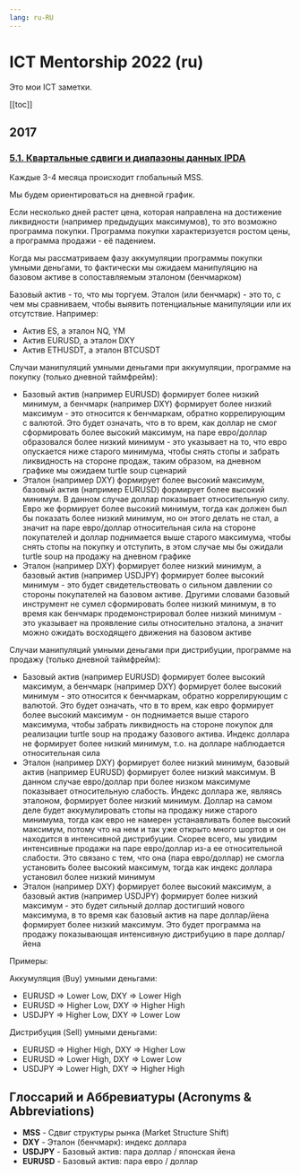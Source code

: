 ```yaml
---
lang: ru-RU
---
```


# ICT Mentorship 2022 (ru)
Это мои ICT заметки.

[[toc]]

## 2017

### [5.1. Квартальные сдвиги и диапазоны данных IPDA](https://www.youtube.com/watch?v=_rvIafZJp2o)

Каждые 3-4 месяца происходит глобальный MSS.

Мы будем ориентироваться на дневной график.

Если несколько дней растет цена, которая направлена на достижение ликвидности (например предыдущих максимумов), то это
возможно программа покупки. Программа покупки характеризуется ростом цены, а программа продажи - её падением.

Когда мы рассматриваем фазу аккумуляции программы покупки умными деньгами, то фактически мы ожидаем манипуляцию на
базовом активе в сопоставляемым эталоном (бенчмарком)

Базовый актив - то, что мы торгуем. Эталон (или бенчмарк) - это то, с чем мы сравниваем, чтобы выявить потенциальные
манипуляции или их отсутствие. Например:
* Актив ES, а эталон NQ, YM
* Актив EURUSD, а эталон DXY
* Актив ETHUSDT, а эталон BTCUSDT

Случаи манипуляций умными деньгами при аккумуляции, программе на покупку (только дневной таймфрейм):
* Базовый актив (например EURUSD) формирует более низкий минимум, а бенчмарк (например DXY) формирует более низкий
  максимум - это относится к бенчмаркам, обратно коррелирующим с валютой. Это будет означать, что в то врем, как доллар
  не смог сформировать более высокий максимум, на паре евро/доллар образовался более низкий минимум - это указывает на
  то, что евро опускается ниже старого минимума, чтобы снять стопы и забрать ликвидность на стороне продаж, таким
  образом, на дневном графике мы ожидаем turtle soup сценарий
* Эталон (например DXY) формирует более высокий максимум, базовый актив (например EURUSD) формирует более высокий
  минимум. В данном случае доллар показывает относительную силу. Евро же формирует более высокий минимум, тогда как
  должен был бы показать более низкий минимум, но он этого делать не стал, а значит на паре евро/доллар относительная
  сила на стороне покупателей и доллар поднимается выше старого максимума, чтобы снять стопы на покупку и отступить, в
  этом случае мы бы ожидали turtle soup на продажу на дневном графике
* Эталон (например DXY) формирует более низкий минимум, а базовый актив (например USDJPY) формирует более высокий
  минимум - это будет свидетельствовать о сильном давлении со стороны покупателей на базовом активе. Другими словами
  базовый инструмент не сумел сформировать более низкий минимум, в то время как бенчмарк продемонстрировал более низкий
  минимум - это указывает на проявление силы относительно эталона, а значит можно ожидать восходящего движения на
  базовом активе

Случаи манипуляций умными деньгами при дистрибуции, программе на продажу (только дневной таймфрейм):
* Базовый актив (например EURUSD) формирует более высокий максимум, а бенчмарк (например DXY) формирует более высокий
  минимум - это относится к бенчмаркам, обратно коррелирующим с валютой. Это будет означать, что в то врем, как евро
  формирует более высокий максимум - он поднимается выше старого максимума, чтобы забрать ликвидность на стороне покупок
  для реализации turtle soup на продажу базового актива. Индекс доллара не формирует более низкий минимум, т.о. на
  долларе наблюдается относительная сила
* Эталон (например DXY) формирует более низкий минимум, базовый актив (например EURUSD) формирует более низкий
  максимум. В данном случае евро/доллар при более низком максимуме показывает относительную слабость. Индекс доллара же,
  являясь эталоном, формирует более низкий минимум. Доллар на самом деле будет аккумулировать стопы на продажу ниже
  старого минимума, тогда как евро не намерен устанавливать более высокий максимум, потому что на нем и так уже открыто
  много шортов и он находится в интенсивной дистрибуции. Скорее всего, мы увидим интенсивные продажи на паре евро/доллар
  из-а ее относительной слабости. Это связано с тем, что она (пара евро/доллар) не смогла установить более высокий
  максимум, тогда как индекс доллара установил более низкий минимум
* Эталон (например DXY) формирует более высокий максимум, а базовый актив (например USDJPY) формирует более низкий
  максимум - это будет сильный доллар достигший нового максимума, в то время как базовый актив на паре доллар/йена
  формирует более низкий максимум. Это будет программа на продажу показывающая интенсивную дистрибуцию в паре
  доллар/йена

Примеры:

Аккумуляция (Buy) умными деньгами:
* EURUSD => Lower Low, DXY => Lower High
* EURUSD => Higher Low, DXY => Higher High
* USDJPY => Higher Low, DXY => Lower Low

Дистрибуция (Sell) умными деньгами:
* EURUSD => Higher High, DXY => Higher Low
* EURUSD => Lower High, DXY => Lower Low
* USDJPY => Lower High, DXY => Higher High

## Глоссарий и Аббревиатуры (Acronyms & Abbreviations)
* **MSS** - Сдвиг структуры рынка (Market Structure Shift)
* **DXY** - Эталон (бенчмарк): индекс доллара
* **USDJPY** - Базовый актив: пара доллар / японская йена
* **EURUSD** - Базовый актив: пара евро / доллар
